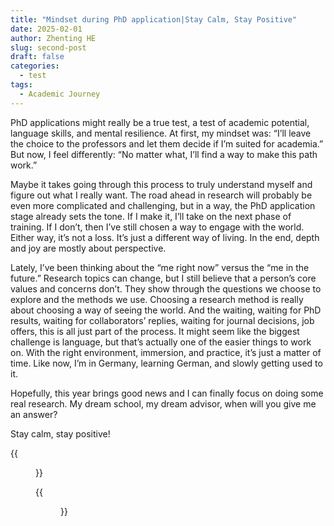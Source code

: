 ```yaml
---
title: "Mindset during PhD application|Stay Calm, Stay Positive"
date: 2025-02-01
author: Zhenting HE
slug: second-post
draft: false
categories:
  - test
tags:
  - Academic Journey
---
```


PhD applications might really be a true test, a test of academic potential, language skills, and mental resilience. At first, my mindset was: “I’ll leave the choice to the professors and let them decide if I’m suited for academia.” But now, I feel differently: “No matter what, I’ll find a way to make this path work.”

Maybe it takes going through this process to truly understand myself and figure out what I really want. The road ahead in research will probably be even more complicated and challenging, but in a way, the PhD application stage already sets the tone. If I make it, I’ll take on the next phase of training. If I don’t, then I’ve still chosen a way to engage with the world. Either way, it’s not a loss. It’s just a different way of living. In the end, depth and joy are mostly about perspective.

Lately, I’ve been thinking about the “me right now” versus the “me in the future.” Research topics can change, but I still believe that a person’s core values and concerns don’t. They show through the questions we choose to explore and the methods we use. Choosing a research method is really about choosing a way of seeing the world. And the waiting, waiting for PhD results, waiting for collaborators’ replies, waiting for journal decisions, job offers, this is all just part of the process. It might seem like the biggest challenge is language, but that’s actually one of the easier things to work on. With the right environment, immersion, and practice, it’s just a matter of time. Like now, I’m in Germany, learning German, and slowly getting used to it.

Hopefully, this year brings good news and I can finally focus on doing some real research. My dream school, my dream advisor, when will you give me an answer?

Stay calm, stay positive!

{{<figure src="/images/2024-02-01(1).jpg" title="This week's Yellow Rose. I love the bright colours, which remind me of the sun and hope." width="360">}}

{{<figure src="/images/2024-02-01(2).jpg" title="Four photos of me this week. Seems like I'm not in the same state haha." width="360">}}